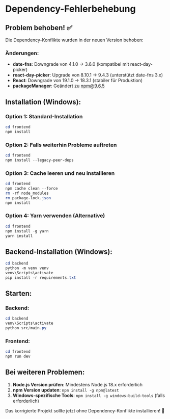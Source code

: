 # Dependency-Fehlerbehebung

## Problem behoben! ✅

Die Dependency-Konflikte wurden in der neuen Version behoben:

### Änderungen:
- **date-fns**: Downgrade von 4.1.0 → 3.6.0 (kompatibel mit react-day-picker)
- **react-day-picker**: Upgrade von 8.10.1 → 9.4.3 (unterstützt date-fns 3.x)
- **React**: Downgrade von 19.1.0 → 18.3.1 (stabiler für Produktion)
- **packageManager**: Geändert zu npm@9.6.5

## Installation (Windows):

### Option 1: Standard-Installation
```powershell
cd frontend
npm install
```

### Option 2: Falls weiterhin Probleme auftreten
```powershell
cd frontend
npm install --legacy-peer-deps
```

### Option 3: Cache leeren und neu installieren
```powershell
cd frontend
npm cache clean --force
rm -rf node_modules
rm package-lock.json
npm install
```

### Option 4: Yarn verwenden (Alternative)
```powershell
cd frontend
npm install -g yarn
yarn install
```

## Backend-Installation (Windows):

```powershell
cd backend
python -m venv venv
venv\Scripts\activate
pip install -r requirements.txt
```

## Starten:

### Backend:
```powershell
cd backend
venv\Scripts\activate
python src/main.py
```

### Frontend:
```powershell
cd frontend
npm run dev
```

## Bei weiteren Problemen:

1. **Node.js Version prüfen**: Mindestens Node.js 18.x erforderlich
2. **npm Version updaten**: `npm install -g npm@latest`
3. **Windows-spezifische Tools**: `npm install -g windows-build-tools` (falls erforderlich)

Das korrigierte Projekt sollte jetzt ohne Dependency-Konflikte installieren! 🎉

